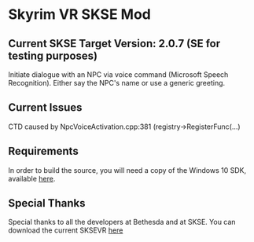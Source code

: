 # Skyrim VR SKSE Mod
## Current SKSE Target Version: 2.0.7 (SE for testing purposes)
Initiate dialogue with an NPC via voice command (Microsoft Speech Recognition).  Either say the NPC's name or use a generic greeting.

## Current Issues
CTD caused by NpcVoiceActivation.cpp:381 (registry-\>RegisterFunc(...)

## Requirements
In order to build the source, you will need a copy of the Windows 10 SDK, available [here](https://go.microsoft.com/fwlink/p/?LinkId=619296).

## Special Thanks
Special thanks to all the developers at Bethesda and at SKSE.  You can download the current SKSEVR [here](http://skse.silverlock.org/)
